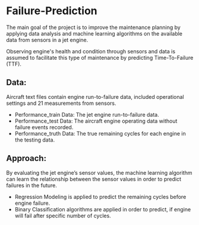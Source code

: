 # Failure-Prediction
The main goal of the project is to improve the maintenance planning  by applying data analysis and machine learning algorithms on the available data from sensors in a jet engine.

Observing engine's health and condition through sensors and data is assumed to facilitate this type of maintenance by predicting Time-To-Failure (TTF).

## Data:
Aircraft text files contain engine run-to-failure data, included operational settings and 21 measurements from sensors.

- Performance_train Data: The jet engine run-to-failure data.
- Performance_test Data: The aircraft engine operating data without failure events recorded. 
- Performance_truth Data: The true remaining cycles for each engine in the testing data.
## Approach:
By evaluating the jet engine’s sensor values, the machine learning algorithm can learn the relationship between the sensor values in order to predict failures in the future.
- Regression Modeling is applied to predict the remaining cycles before engine failure.
- Binary Classification algorithms are applied in order to predict, if engine will fail after specific number of cycles.
